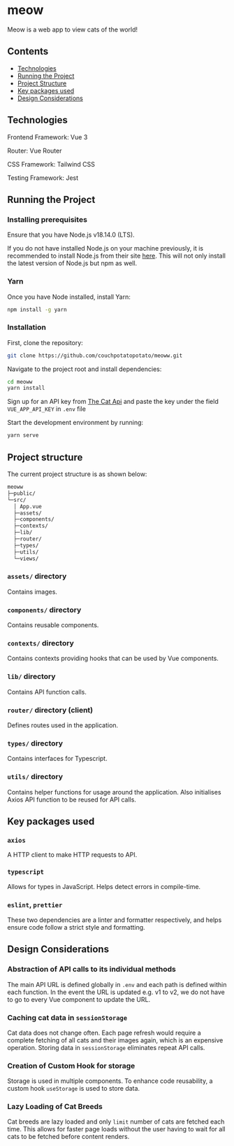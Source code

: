 # meow

Meow is a web app to view cats of the world!

## Contents

- [Technologies](#technologies)
- [Running the Project](#running-the-project)
- [Project Structure](#project-structure)
- [Key packages used](#key-packages-used)
- [Design Considerations](#design-considerations)

## Technologies

Frontend Framework: Vue 3

Router: Vue Router

CSS Framework: Tailwind CSS

Testing Framework: Jest

## Running the Project

### Installing prerequisites

Ensure that you have Node.js v18.14.0 (LTS).

If you do not have installed Node.js on your machine previously, it is recommended to install Node.js from their site [here](https://nodejs.org/en/). This will not only install the latest version of Node.js but npm as well.

### Yarn

Once you have Node installed, install Yarn:

```sh
npm install -g yarn
```

### Installation

First, clone the repository:

```sh
git clone https://github.com/couchpotatopotato/meoww.git
```

Navigate to the project root and install dependencies:

```sh
cd meoww
yarn install
```

Sign up for an API key from [The Cat Api](https://thecatapi.com/signup) and paste the key under the field `VUE_APP_API_KEY` in `.env` file

Start the development environment by running:

```sh
yarn serve
```

## Project structure

The current project structure is as shown below:

```bash
meoww
├─public/
└─src/
  │ App.vue
  ├─assets/
  ├─components/
  ├─contexts/
  ├─lib/
  ├─router/
  ├─types/
  ├─utils/
  └─views/
```

### `assets/` directory

Contains images.

### `components/` directory

Contains reusable components.

### `contexts/` directory

Contains contexts providing hooks that can be used by Vue components.

### `lib/` directory

Contains API function calls.

### `router/` directory (client)

Defines routes used in the application.

### `types/` directory

Contains interfaces for Typescript.
### `utils/` directory

Contains helper functions for usage around the application. Also initialises Axios API function to be reused for API calls.

## Key packages used

### `axios`

A HTTP client to make HTTP requests to API.

### `typescript`

Allows for types in JavaScript. Helps detect errors in compile-time.

### `eslint`, `prettier`

These two dependencies are a linter and formatter respectively, and helps ensure code follow a strict style and formatting.

## Design Considerations

### Abstraction of API calls to its individual methods
The main API URL is defined globally in `.env` and each path is defined within each function. In the event the URL is updated e.g. v1 to v2, we do not have to go to every Vue component to update the URL.

### Caching cat data in `sessionStorage`
Cat data does not change often. Each page refresh would require a complete fetching of all cats and their images again, which is an expensive operation. Storing data in `sessionStorage` eliminates repeat API calls.
### Creation of Custom Hook for storage
Storage is used in multiple components. To enhance code reusability, a custom hook `useStorage` is used to store data.

### Lazy Loading of Cat Breeds
Cat breeds are lazy loaded and only `limit` number of cats are fetched each time. This allows for faster page loads without the user having to wait for all cats to be fetched before content renders.

